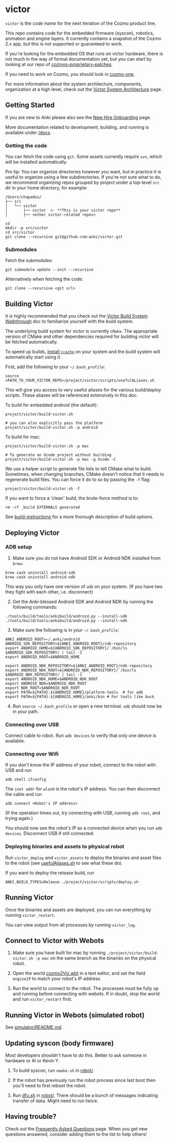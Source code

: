 # victor

`victor` is the _code name_ for the next iteration of the Cozmo product line.

This repo contains code for the embedded firmware (syscon), robotics, animation and engine layers.
It currently contains a snapshot of the Cozmo 2.x app, but this is not supported or guaranteed to work.

If you're looking for the embedded OS that runs on victor hardware, there is not much in the way of formal documentation yet, but you can start by looking at our repo of [cozmos-proprietary-patches](https://github.com/anki/cozmos-proprietary-patches).

If you need to work on Cozmo, you should look in [cozmo-one].

[cozmo-one]: https://github.com/anki/cozmo-one

For more information about the system architecture, components, organization at a high level, check out the [Victor System Architecture](docs/architecture/README.md) page.

## Getting Started

If you are new to Anki please also see the [New Hire Onboarding](https://ankiinc.atlassian.net/wiki/pages/viewpage.action?pageId=72614010) page.

More documentation related to development, building, and running is available under [/docs](/docs).

### Getting the code

You can fetch the code using `git`.  Some assets currently require `svn`, which will be installed automatically.

Pro tip: You can organize directories however you want, but in practice it is useful to organize using a few subdirectories. If you're not sure what to do, we recommend organizing repos grouped by project under a top-level `src` dir in your home directory, for example:

```
/Users/chapados/
├── src
│   └── victor
│       ├── victor  <- **This is your victor repo**
│       ├── <other victor-related repos>
```

```
cd
mkdir -p src/victor
cd src/victor
git clone --recursive git@github.com:anki/victor.git
```

### Submodules
Fetch the submodules:

```
git submodule update --init --recursive
```

Alternatively when fetching the code:
```
git clone --recursive <git url>
```

## Building Victor

It is highly recommended that you check out the [Victor Build System Walkthrough](/docs/build-system-walkthrough.md) doc to familiarize yourself with the build system.

The underlying build system for victor is currently `CMake`.  The appropriate version of CMake and other dependencies required for building victor will be fetched automatically.

To speed up builds, [install `ccache`](docs/ccache.md) on your system and the build system will automatically start using it.

First, add the following to your `~/.bash_profile`:

```
source <PATH_TO_YOUR_VICTOR_REPO>/project/victor/scripts/usefulALiases.sh
```

This will give you access to very useful aliases for the various build/deploy scripts. These aliases will be referenced extensively in this doc.

To build for embedded android (the default):

```
project/victor/build-victor.sh

# you can also explicitly pass the platform
project/victor/build-victor.sh -p android
```

To build for mac:

```
project/victor/build-victor.sh -p mac

# To generate an Xcode project without building
project/victor/build-victor.sh -p mac -g Xcode -C
```

We use a helper script to generate file lists to tell CMake what to build. Sometimes, when changing branches, CMake doesn't notice that it needs to regenerate build files. You can force it do to so by passing the `-f` flag:

```
project/victor/build-victor.sh -f
```

If you want to force a 'clean' build, the brute-force method is to:

```
rm -rf _build EXTERNALS generated
```

See [build-instructions](docs/development/build-instructions.md) for a more thorough description of build options.

## Deploying Victor

### ADB setup

1. Make sure you do not have Android SDK or Android NDK installed from `brew`:

```
brew cask uninstall android-sdk
brew cask uninstall android-ndk
```

This way you only have one version of `adb` on your system. (If you have two they fight with each other, i.e. disconnect)

2. Get the Anki-blessed Android SDK and Android NDK by running the following commands:

```
./tools/build/tools/ankibuild/android.py --install-sdk
./tools/build/tools/ankibuild/android.py --install-ndk
```

3. Make sure the following is in your `~/.bash_profile`:

```
ANKI_ANDROID_ROOT=~/.anki/android
ANDROID_SDK_REPOSITORY=${ANKI_ANDROID_ROOT}/sdk-repository
export ANDROID_HOME=${ANDROID_SDK_REPOSITORY}/`/bin/ls $ANDROID_SDK_REPOSITORY/ | tail -1`
export ANDROID_ROOT=$ANDROID_HOME

export ANDROID_NDK_REPOSITORY=${ANKI_ANDROID_ROOT}/ndk-repository
export ANDROID_NDK_ROOT=${ANDROID_NDK_REPOSITORY}/`/bin/ls $ANDROID_NDK_REPOSITORY/ | tail -1`
export ANDROID_NDK_HOME=$ANDROID_NDK_ROOT
export ANDROID_NDK=$ANDROID_NDK_ROOT
export NDK_ROOT=$ANDROID_NDK_ROOT
export PATH=${PATH}:${ANDROID_HOME}/platform-tools  # for adb
export PATH=${PATH}:${ANDROID_HOME}/anki/bin # For tools like buck
```

4. Run `source ~/.bash_profile` or open a new terminal. `adb` should now be in your path.

### Connecting over USB

Connect cable to robot. Run `adb devices` to verify that only one device is available.

### Connecting over Wifi

If you don't know the IP address of your robot, connect to the robot with USB and run

```
adb shell ifconfig
```

The `inet addr` for `wlan0` is the robot's IP address. You can then disconnect the cable and run

```
adb connect <Robot's IP address>
```

(If the operation times out, try connecting with USB, running `adb root`, and trying again.)

You should now see the robot's IP as a connected device when you run `adb devices`. Disconnect USB if still connected.

### Deploying binaries and assets to physical robot

Run `victor_deploy` and `victor_assets` to deploy the binaries and asset files to the robot (see [usefulAliases.sh](project/victor/scripts/usefulALiases.sh) to see what these do).

If you want to deploy the release build, run

```
ANKI_BUILD_TYPES=Release ./project/victor/scripts/deploy.sh
```

## Running Victor

Once the binaries and assets are deployed, you can run everything by running `victor_restart`.

You can view output from all processes by running `victor_log`.

## Connect to Victor with Webots 

1. Make sure you have built for mac by running `./project/victor/build-victor.sh -p mac` on the same branch as the binaries on the physical robot.

1. Open the world [cozmo2Viz.wbt](/simulator/worlds/cozmo2Viz.wbt) in a text editor, and set the field `engineIP` to match your robot's IP address. 

1. Run the world to connect to the robot. The processes must be fully up and running before connecting with webots. If in doubt, stop the world and run `victor_restart` first.

## Running Victor in Webots (simulated robot)

See [simulator/README.md](/simulator/README.md).

## Updating syscon (body firmware)

Most developers shouldn't have to do this. Better to ask someone in hardware or Al or Kevin Y.

1. To build syscon, run `vmake.sh` in [robot/](/robot). 

1. If the robot has previously run the robot process since last boot then you'll need to first reboot the robot. 

1. Run [dfu.sh](/robot/dfu.sh) in [robot/](/robot). There should be a bunch of messages indicating transfer of data. Might need to run twice.

## Having trouble?

Check out the [Frequently Asked Questions](/docs/FAQ.md) page. When you get new questions answered, consider adding them to the list to help others!
